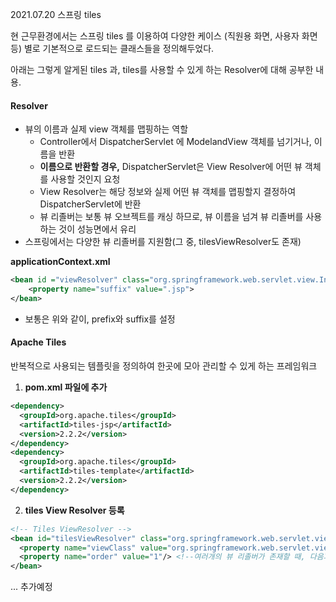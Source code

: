 2021.07.20 스프링 tiles

현 근무환경에서는 스프링 tiles 를 이용하여 다양한 케이스 (직원용 화면, 사용자 화면등) 별로 기본적으로 로드되는 클래스들을 정의해두었다. 

아래는 그렇게 알게된 tiles 과, tiles를 사용할 수 있게 하는 Resolver에 대해 공부한 내용.

#### Resolver

* 뷰의 이름과 실제 view 객체를 맵핑하는 역할
  * Controller에서 DispatcherServlet 에 ModelandView 객체를 넘기거나, 이름을 반환
  * **이름으로 반환할 경우,** DispatcherServlet은 View Resolver에 어떤 뷰 객체를 사용할 것인지 요청
  * View Resolver는 해당 정보와 실제 어떤 뷰 객체를 맵핑할지 결정하여 DispatcherServlet에 반환
  * 뷰 리졸버는 보통 뷰 오브젝트를 캐싱 하므로, 뷰 이름을 넘겨 뷰 리졸버를 사용하는 것이 성능면에서 유리
* 스프링에서는 다양한 뷰 리졸버를 지원함(그 중, tilesViewResolver도 존재)



**applicationContext.xml** 

```xml
<bean id ="viewResolver" class="org.springframework.web.servlet.view.InternalResourceViewResolver">             	<property name="prefix" value="/WEB-INF/jsp/">    
	<property name="suffix" value=".jsp"> 
</bean>
```

* 보통은 위와 같이, prefix와 suffix를 설정



#### Apache Tiles

반복적으로 사용되는 템플릿을 정의하여 한곳에 모아 관리할 수 있게 하는 프레임워크



1. **pom.xml 파일에 추가**

```xml
<dependency> 
  <groupId>org.apache.tiles</groupId> 
  <artifactId>tiles-jsp</artifactId> 
  <version>2.2.2</version> 
</dependency> 
<dependency> 
  <groupId>org.apache.tiles</groupId> 
  <artifactId>tiles-template</artifactId> 
  <version>2.2.2</version> 
</dependency>
```



2. **tiles View Resolver 등록**

```xml
<!-- Tiles ViewResolver -->
<bean id="tilesViewResolver" class="org.springframework.web.servlet.view.UrlBasedViewResolver"> 
  <property name="viewClass" value="org.springframework.web.servlet.view.tiles2.TilesView"/> 
  <property name="order" value="1"/> <!--여러개의 뷰 리졸버가 존재할 때, 다음과 같이 order 를 지정해주면 됌.-->
</bean> 
```



... 추가예정


